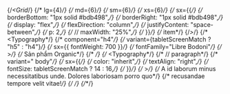 {/*<Grid*/}
{/*  lg={4}*/}
{/*  md={6}*/}
{/*  sm={6}*/}
{/*  xs={6}*/}
{/*  sx={{*/}
{/*    borderBottom: "1px solid #bdb498",*/}
{/*    borderRight: "1px solid #bdb498",*/}
{/*    display: "flex",*/}
{/*    flexDirection: "column",*/}
{/*    justifyContent: "space-between",*/}
{/*    p: 2,*/}
{/*    // maxWidth: "25%",*/}
{/*  }}*/}
{/*  item*/}
{/*>*/}
{/*  <Typography*/}
{/*    component="h4"*/}
{/*    variant={tabletScreenMatch ? "h5" : "h4"}*/}
{/*    sx={{ fontWeight: 700 }}*/}
{/*    fontFamily="Libre Bodoni"*/}
{/*  >*/}
{/*    Sản phẩm Organic*/}
{/*  </Typography>*/}
{/*  <Typography*/}
{/*    // paragraph*/}
{/*    variant=" body"*/}
{/*    sx={{*/}
{/*      color: "inherit",*/}
{/*      textAlign: "right",*/}
{/*      fontSize: tabletScreenMatch ? 14 : 16,*/}
{/*    }}*/}
{/*  >*/}
{/*    A id laborum minus necessitatibus unde. Dolores laboriosam porro quo*/}
{/*    recusandae tempore velit vitae!*/}
{/*  </Typography>*/}
{/*</Grid>*/}
